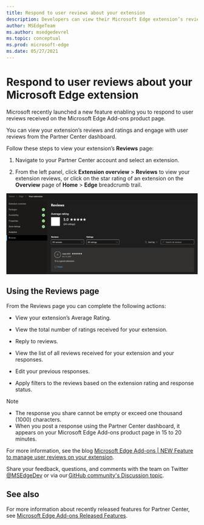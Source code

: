 ```yaml
---
title: Respond to user reviews about your extension
description: Developers can view their Microsoft Edge extension’s reviews and ratings and respond to user reviews from the Partner Center dashboard.
author: MSEdgeTeam
ms.author: msedgedevrel
ms.topic: conceptual
ms.prod: microsoft-edge
ms.date: 05/27/2021
---
```

# Respond to user reviews about your Microsoft Edge extension

Microsoft recently launched a new feature enabling you to respond to user reviews received on the Microsoft Edge Add-ons product page.

You can view your extension’s reviews and ratings and engage with user reviews from the Partner Center dashboard.

Follow these steps to view your extension’s **Reviews** page:

1. Navigate to your Partner Center account and select an extension.

2. From the left panel, click **Extension overview** > **Reviews** to view your extension reviews, or click on the star rating of an extension on the **Overview** page of **Home** > **Edge** breadcrumb trail.

![Microsoft Partner Center reviews feature](media\user-reviews.png) 


<!-- ====================================================================== -->
## Using the Reviews page

From the Reviews page you can complete the following actions:

* View your extension’s Average Rating.

* View the total number of ratings received for your extension.

* Reply to reviews.

* View the list of all reviews received for your extension and your responses.

* Edit your previous responses.

* Apply filters to the reviews based on the extension rating and response status.


<!-- ====================================================================== -->
> [!NOTE]
> * The response you share cannot be empty or exceed one thousand (1000) characters.
> * When you post a response using the Partner Center dashboard, it appears on your Microsoft Edge Add-ons product page in 15 to 20 minutes.

For more information, see the blog [Microsoft Edge Add-ons | NEW Feature to manage user reviews on your extension](https://techcommunity.microsoft.com/t5/articles/microsoft-edge-add-ons-new-feature-to-manage-user-reviews-on/m-p/3372537).

Share your feedback, questions, and comments with the team on Twitter [@MSEdgeDev](https://twitter.com/msedgedev/) or via our [GitHub community's Discussion topic](https://github.com/microsoft/MicrosoftEdge-Extensions/discussions/18).


<!-- ====================================================================== -->
## See also

For more information about recently released features for Partner Center, see [Microsoft Edge Add-ons Released Features](..\whats-new\released-features.md).
